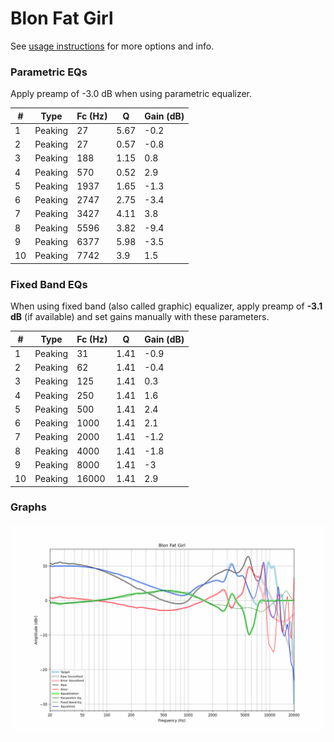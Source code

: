 # Blon Fat Girl
See [usage instructions](https://github.com/jaakkopasanen/AutoEq#usage) for more options and info.

### Parametric EQs
Apply preamp of -3.0 dB when using parametric equalizer.

|   # | Type    |   Fc (Hz) |    Q |   Gain (dB) |
|-----|---------|-----------|------|-------------|
|   1 | Peaking |        27 | 5.67 |        -0.2 |
|   2 | Peaking |        27 | 0.57 |        -0.8 |
|   3 | Peaking |       188 | 1.15 |         0.8 |
|   4 | Peaking |       570 | 0.52 |         2.9 |
|   5 | Peaking |      1937 | 1.65 |        -1.3 |
|   6 | Peaking |      2747 | 2.75 |        -3.4 |
|   7 | Peaking |      3427 | 4.11 |         3.8 |
|   8 | Peaking |      5596 | 3.82 |        -9.4 |
|   9 | Peaking |      6377 | 5.98 |        -3.5 |
|  10 | Peaking |      7742 | 3.9  |         1.5 |

### Fixed Band EQs
When using fixed band (also called graphic) equalizer, apply preamp of **-3.1 dB** (if available) and set gains manually with these parameters.

|   # | Type    |   Fc (Hz) |    Q |   Gain (dB) |
|-----|---------|-----------|------|-------------|
|   1 | Peaking |        31 | 1.41 |        -0.9 |
|   2 | Peaking |        62 | 1.41 |        -0.4 |
|   3 | Peaking |       125 | 1.41 |         0.3 |
|   4 | Peaking |       250 | 1.41 |         1.6 |
|   5 | Peaking |       500 | 1.41 |         2.4 |
|   6 | Peaking |      1000 | 1.41 |         2.1 |
|   7 | Peaking |      2000 | 1.41 |        -1.2 |
|   8 | Peaking |      4000 | 1.41 |        -1.8 |
|   9 | Peaking |      8000 | 1.41 |        -3   |
|  10 | Peaking |     16000 | 1.41 |         2.9 |

### Graphs
![](./Blon%20Fat%20Girl.png)
